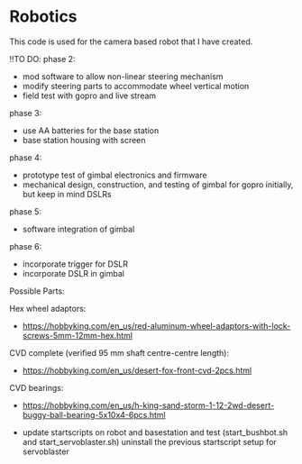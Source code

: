 # Robotics
This code is used for the camera based robot that I have created.


!!TO DO:
phase 2:
- mod software to allow non-linear steering mechanism
- modify steering parts to accommodate wheel vertical motion
- field test with gopro and live stream

phase 3:
- use AA batteries for the base station
- base station housing with screen

phase 4:
- prototype test of gimbal electronics and firmware
- mechanical design, construction, and testing of gimbal for gopro initially, but keep in mind DSLRs

phase 5:
- software integration of gimbal

phase 6:
- incorporate trigger for DSLR
- incorporate DSLR in gimbal


Possible Parts:

Hex wheel adaptors:
 - https://hobbyking.com/en_us/red-aluminum-wheel-adaptors-with-lock-screws-5mm-12mm-hex.html
 
CVD complete (verified 95 mm shaft centre-centre length):
 - https://hobbyking.com/en_us/desert-fox-front-cvd-2pcs.html
 
CVD bearings:
 - https://hobbyking.com/en_us/h-king-sand-storm-1-12-2wd-desert-buggy-ball-bearing-5x10x4-6pcs.html


- update startscripts on robot and basestation and test
  (start_bushbot.sh and start_servoblaster.sh)
  uninstall the previous startscript setup for servoblaster
